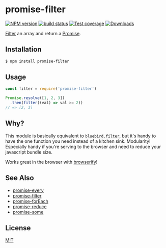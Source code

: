 # promise-filter
[![NPM version][npm-image]][npm-url]
[![build status][travis-image]][travis-url]
[![Test coverage][coveralls-image]][coveralls-url]
[![Downloads][downloads-image]][downloads-url]

[Filter][mdn] an array and return a [Promise][promise].

## Installation
```bash
$ npm install promise-filter
```

## Usage
```js
const filter = require('promise-filter')

Promise.resolve([1, 2, 3])
  .then(filter((val) => val >= 2))
// => [2, 3]
```

## Why?
This module is basically equivalent to [`bluebird.filter`][bluebird], but it's
handy to have the one function you need instead of a kitchen sink. Modularity!
Especially handy if you're serving to the browser and need to reduce your
javascript bundle size.

Works great in the browser with
[browserify](http://github.com/substack/node-browserify)!

## See Also
- [promise-every](https://github.com/yoshuawuyts/promise-every)
- [promise-filter](https://github.com/yoshuawuyts/promise-filter)
- [promise-forEach](https://github.com/yoshuawuyts/promise-forEach)
- [promise-reduce](https://github.com/yoshuawuyts/promise-reduce)
- [promise-some](https://github.com/yoshuawuyts/promise-some)

## License
[MIT](https://tldrlegal.com/license/mit-license)

[npm-image]: https://img.shields.io/npm/v/promise-filter.svg?style=flat-square
[npm-url]: https://npmjs.org/package/promise-filter
[travis-image]: https://img.shields.io/travis/yoshuawuyts/promise-filter.svg?style=flat-square
[travis-url]: https://travis-ci.org/yoshuawuyts/promise-filter
[coveralls-image]: https://img.shields.io/coveralls/yoshuawuyts/promise-filter.svg?style=flat-square
[coveralls-url]: https://coveralls.io/r/yoshuawuyts/promise-filter?branch=master
[downloads-image]: http://img.shields.io/npm/dm/promise-filter.svg?style=flat-square
[downloads-url]: https://npmjs.org/package/promise-filter

[mdn]: https://developer.mozilla.org/en-US/docs/Web/JavaScript/Reference/Global_Objects/Array/filter
[promise]: https://developer.mozilla.org/en-US/docs/Web/JavaScript/Reference/Global_Objects/Promise
[bluebird]: https://github.com/petkaantonov/bluebird/blob/master/API.md#filterfunction-filterper--object-options---promise

